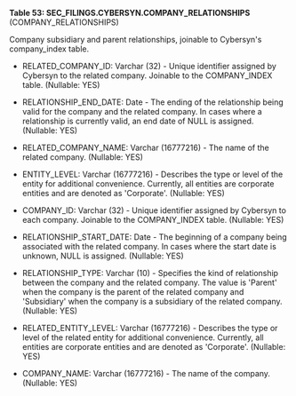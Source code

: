 **Table 53: SEC_FILINGS.CYBERSYN.COMPANY_RELATIONSHIPS** (COMPANY_RELATIONSHIPS)

Company subsidiary and parent relationships, joinable to Cybersyn's company_index table.

- RELATED_COMPANY_ID: Varchar (32) - Unique identifier assigned by Cybersyn to the related company. Joinable to the COMPANY_INDEX table. (Nullable: YES)

- RELATIONSHIP_END_DATE: Date - The ending of the relationship being valid for the company and the related company. In cases where a relationship is currently valid, an end date of NULL is assigned. (Nullable: YES)

- RELATED_COMPANY_NAME: Varchar (16777216) - The name of the related company. (Nullable: YES)

- ENTITY_LEVEL: Varchar (16777216) - Describes the type or level of the entity for additional convenience. Currently, all entities are corporate entities and are denoted as 'Corporate'. (Nullable: YES)

- COMPANY_ID: Varchar (32) - Unique identifier assigned by Cybersyn to each company. Joinable to the COMPANY_INDEX table. (Nullable: YES)

- RELATIONSHIP_START_DATE: Date - The beginning of a company being associated with the related company. In cases where the start date is unknown, NULL is assigned. (Nullable: YES)

- RELATIONSHIP_TYPE: Varchar (10) - Specifies the kind of relationship between the company and the related company. The value is 'Parent' when the company is the parent of the related company and 'Subsidiary' when the company is a subsidiary of the related company. (Nullable: YES)

- RELATED_ENTITY_LEVEL: Varchar (16777216) - Describes the type or level of the related entity for additional convenience. Currently, all entities are corporate entities and are denoted as 'Corporate'. (Nullable: YES)

- COMPANY_NAME: Varchar (16777216) - The name of the company. (Nullable: YES)

